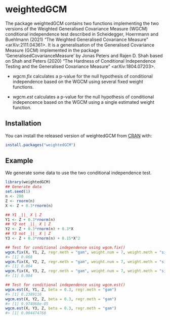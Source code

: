 
<!-- README.md is generated from README.Rmd. Please edit that file -->

# weightedGCM

<!-- badges: start -->
<!-- badges: end -->

The package weightedGCM contains two functions implementing the two
versions of the Weighted Generalised Covariance Measure (WGCM)
conditional independence test described in Scheidegger, Hoerrmann and
Buehlmann (2021) “The Weighted Generalised Covariance Measure”
\<arXiv:2111.04361>. It is a generalisation of the Generalised
Covariance Measure (GCM) implemented in the package
‘GeneralisedCovarianceMeasure’ by Jonas Peters and Rajen D. Shah based
on Shah and Peters (2020) “The Hardness of Conditional Independence
Testing and the Generalised Covariance Measure” \<arXiv:1804.07203>.

-   *wgcm.fix* calculates a p-value for the null hypothesis of
    conditional independence based on the WGCM using several fixed
    weight functions.

-   *wgcm.est* calculates a p-value for the null hypothesis of
    conditional indepencence based on the WGCM using a single estimated
    weight function.

## Installation

You can install the released version of weightedGCM from
[CRAN](https://CRAN.R-project.org) with:

``` r
install.packages("weightedGCM")
```

## Example

We generate some data to use the two conditional independence test.

``` r
library(weightedGCM)
## Generate data
set.seed(1)
n <- 200
Z <- rnorm(n)
X <- Z + 0.3*rnorm(n)

## Y1 _||_ X | Z
Y1 <- Z + 0.3*rnorm(n)
## Y2 not _||_ X | Z
Y2 <- Z + 0.3*rnorm(n) + 0.3*X
## Y3 not _||_ X | Z
Y3 <- Z + 0.3*rnorm(n) + 0.15*X^2

## Test for conditional independence using wgcm.fix()
wgcm.fix(X, Y1, Z, regr.meth = "gam", weight.num = 7, weight.meth = "sign")
#> [1] 0.868
wgcm.fix(X, Y2, Z, regr.meth = "gam", weight.num = 7, weight.meth = "sign")
#> [1] 0.004
wgcm.fix(X, Y3, Z, regr.meth = "gam", weight.num = 7, weight.meth = "sign")
#> [1] 0.004

## Test for conditional independence using wgcm.est()
wgcm.est(X, Y1, Z, beta = 0.3, regr.meth = "gam")
#> [1] 0.2389116
wgcm.est(X, Y2, Z, beta = 0.3, regr.meth = "gam")
#> [1] 9.974068e-05
wgcm.est(X, Y3, Z, beta = 0.3, regr.meth = "gam")
#> [1] 0.004474768
```
